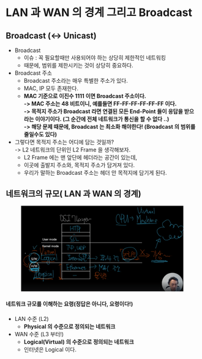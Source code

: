 # LAN 과 WAN 의 경계 그리고 Broadcast

## Broadcast (<-> Unicast)

* Broadcast
  * 이슈 : 꼭 필요할때만 사용되어야 하는 상당히 제한적인 네트워킹
  * 때문에, 범위를 제한시키는 것이 상당히 중요하다.
* Broadcast 주소
  * Broadcast 주소라는 매우 특별한 주소가 있다.
  * MAC, IP 모두 존재한다.
  * **MAC 기준으로 이진수 1111 이면 Broadcast 주소이다.**\
    **-> MAC 주소는 48 비트이니, 예를들면 FF-FF-FF-FF-FF-FF 이다.**\
    **-> 목적지 주소가 Broadcast 라면 연결된 모든 End-Point 들이 응답을 받으라는 이야기이다. (그 순간에 전체 네트워크가 통신을 할 수 없다 ..)**\
    **-> 해당 문제 때문에, Broadcast 는 최소화 해야한다! (Broadcast 의 범위를 줄일수도 있다)**
* 그렇다면 목적지 주소는 어디에 담는 것일까?\
  \-> L2 네트워크의 단위인 L2 Frame 을 생각해보자.
  * L2 Frame 에는 맨 앞단에 헤더라는 공간이 있는데,
  * 이곳에 출발지 주소와, 목적지 주소가 담겨져 있다.
  * 우리가 말하는 Broadcast 주소는 헤더 안 목적지에 담기게 된다.

## 네트워크의 규모( LAN 과 WAN 의 경계)

<figure><img src="../../../../.gitbook/assets/image (14).png" alt=""><figcaption></figcaption></figure>

#### 네트워크 규모를 이해하는 요령(정답은 아니다, 요령이다!)

* LAN 수준 (L2)
  * **Physical 의 수준으로 정의되는 네트워크**
* WAN 수준 (L3 부터!)
  * **Logical(Virtual) 의 수준으로 정의되는 네트워크**
  * 인터넷은 Logical 이다.
